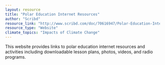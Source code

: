 ```yaml
---
layout: resource
title: "Polar Education Internet Resources"
author: "Scribd"
resource_link: "http://www.scribd.com/doc/70616947/Polar-Education-Internet-Resources"
resource_type: "Website"
climate_topics: "Impacts of Climate Change"
---
```


This website provides links to polar education internet resources and activities including downloadable lesson plans, photos, videos, and radio programs.
